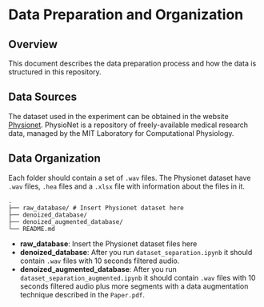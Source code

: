 # Data Preparation and Organization

## Overview
This document describes the data preparation process and how the data is structured in this repository.

## Data Sources
The dataset used in the experiment can be obtained in the website [Physionet](https://physionet.org/content/sufhsdb/1.0.1/). PhysioNet is a repository of freely-available medical research data, managed by the MIT Laboratory for Computational Physiology.

## Data Organization
Each folder should contain a set of `.wav` files. The Physionet dataset have `.wav` files, `.hea` files and a `.xlsx` file with information about the files in it. 

```
.
├── raw_database/ # Insert Physionet dataset here
├── denoized_database/
├── denoized_augmented_database/
└── README.md
```

- **raw_database**: Insert the Physionet dataset files here
- **denoized_database**: After you run `dataset_separation.ipynb` it should contain `.wav` files with 10 seconds filtered audio. 
- **denoized_augmented_database**: After you run `dataset_separation_augmented.ipynb` it should contain `.wav` files with 10 seconds filtered audio plus more segments with a data augmentation technique described in the `Paper.pdf`.